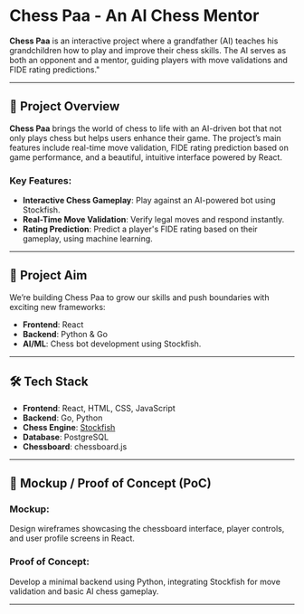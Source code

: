 # Chess Paa - An AI Chess Mentor

**Chess Paa** is an interactive project where a grandfather (AI) teaches his grandchildren how to play and improve their chess skills. The AI serves as both an opponent and a mentor, guiding players with move validations and FIDE rating predictions."

---

## 🌟 **Project Overview**

**Chess Paa** brings the world of chess to life with an AI-driven bot that not only plays chess but helps users enhance their game. The project’s main features include real-time move validation, FIDE rating prediction based on game performance, and a beautiful, intuitive interface powered by React.

### Key Features:

- **Interactive Chess Gameplay**: Play against an AI-powered bot using Stockfish.
- **Real-Time Move Validation**: Verify legal moves and respond instantly.
- **Rating Prediction**: Predict a player's FIDE rating based on their gameplay, using machine learning.

---

## 🎯 **Project Aim**

We’re building Chess Paa to grow our skills and push boundaries with exciting new frameworks:

- **Frontend**: React
- **Backend**: Python & Go
- **AI/ML**: Chess bot development using Stockfish.

---

## 🛠 **Tech Stack**

- **Frontend**: React, HTML, CSS, JavaScript
- **Backend**: Go, Python
- **Chess Engine**: [Stockfish](https://stockfishchess.org/)
- **Database**: PostgreSQL
- **Chessboard**: chessboard.js

---

## 🎨 **Mockup / Proof of Concept (PoC)**

### Mockup:
Design wireframes showcasing the chessboard interface, player controls, and user profile screens in React.

### Proof of Concept:
Develop a minimal backend using Python, integrating Stockfish for move validation and basic AI chess gameplay.

---

